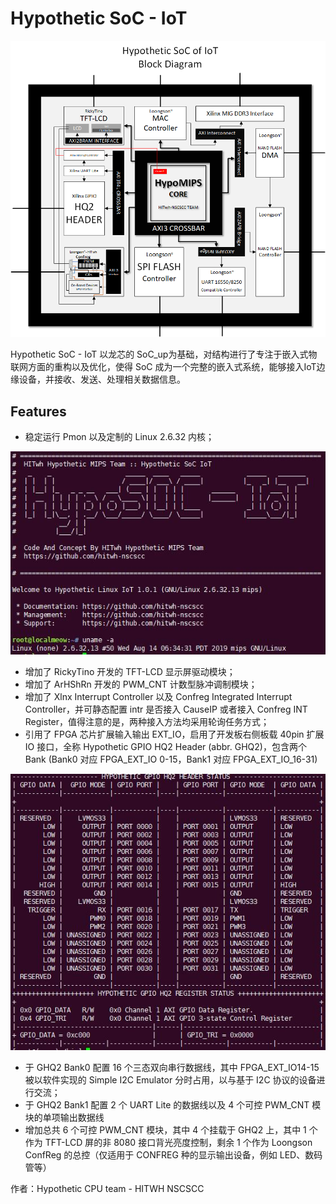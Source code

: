 # Hypothetic SoC -  IoT 

![HypoSoc-IOT](./doc/hyposoc-iot_block_diagram.bmp)

Hypothetic SoC -  IoT 以龙芯的 SoC_up为基础，对结构进行了专注于嵌入式物联网方面的重构以及优化，使得 SoC 成为一个完整的嵌入式系统，能够接入IoT边缘设备，并接收、发送、处理相关数据信息。

## Features

- 稳定运行 Pmon 以及定制的 Linux 2.6.32 内核；

![hypolinux-iot](./doc/pics/hypolinux-iot.jpg)

- 增加了 RickyTino 开发的 TFT-LCD 显示屏驱动模块；
- 增加了 ArHShRn 开发的 PWM_CNT 计数型脉冲调制模块；
- 增加了 Xlnx Interrupt Controller 以及 Confreg Integrated Interrupt Controller，并可静态配置 intr 是否接入 CauseIP 或者接入 Confreg INT Register，值得注意的是，两种接入方法均采用轮询任务方式；
- 引用了 FPGA 芯片扩展输入输出 EXT_IO，启用了开发板右侧板载 40pin 扩展 IO 接口，全称 Hypothetic GPIO HQ2 Header (abbr. GHQ2)，包含两个 Bank (Bank0 对应 FPGA_EXT_IO 0-15，Bank1 对应 FPGA_EXT_IO_16-31)

![GHQ2](./doc/pics/gpio_header.jpg)

- 于 GHQ2 Bank0 配置 16 个三态双向串行数据线，其中 FPGA_EXT_IO14-15 被以软件实现的 Simple I2C Emulator 分时占用，以与基于 I2C 协议的设备进行交流；
- 于 GHQ2 Bank1 配置 2 个 UART Lite 的数据线以及 4 个可控 PWM_CNT 模块的单项输出数据线
- 增加总共 6 个可控 PWM_CNT 模块，其中 4 个挂载于 GHQ2 上，其中 1 个作为 TFT-LCD 屏的非 8080 接口背光亮度控制，剩余 1 个作为 Loongson ConfReg 的总控（仅适用于 CONFREG 种的显示输出设备，例如 LED、数码管等）

作者：Hypothetic CPU team - HITWH NSCSCC